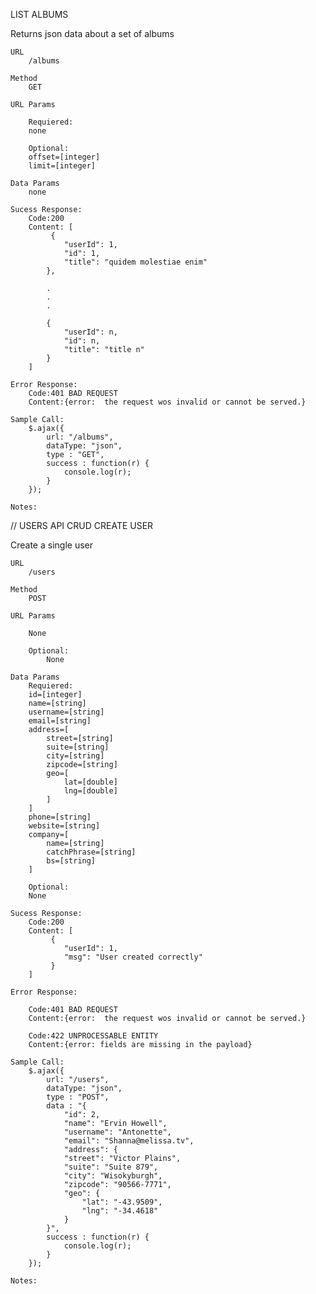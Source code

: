 
LIST ALBUMS

Returns json data about a set of albums

	URL	
		/albums

	Method
		GET 

	URL Params

		Requiered:
		none

		Optional:
		offset=[integer]
		limit=[integer]

	Data Params
		none

	Sucess Response:
		Code:200
		Content: [
			 {
			    "userId": 1,
			    "id": 1,
			    "title": "quidem molestiae enim"
		  	},	
		  	
		  	.
		  	.
		  	.
		  	
		  	{
			    "userId": n,
			    "id": n,
			    "title": "title n"
		  	}	
		]

	Error Response:
		Code:401 BAD REQUEST 
		Content:{error:  the request wos invalid or cannot be served.}

	Sample Call:
		$.ajax({
		    url: "/albums",
		    dataType: "json",
		    type : "GET",
		    success : function(r) {
		     	console.log(r);
		    }
	  	});

	Notes:


// USERS API CRUD
CREATE USER

Create a single user

	URL	
		/users

	Method
		POST

	URL Params

		None

		Optional:
			None

	Data Params
		Requiered:
		id=[integer]
		name=[string]
		username=[string]
		email=[string]
		address=[
			street=[string]
			suite=[string]
			city=[string]
			zipcode=[string]
			geo=[
				lat=[double]
				lng=[double]
			]
		]
		phone=[string]
		website=[string]
		company=[
			name=[string]
			catchPhrase=[string]
			bs=[string]
		]
		
		Optional:
		None

	Sucess Response:
		Code:200
		Content: [
			 {
			    "userId": 1,
				"msg": "User created correctly"
		  	 }
		]

	Error Response:
		
		Code:401 BAD REQUEST 
		Content:{error:  the request wos invalid or cannot be served.}

		Code:422 UNPROCESSABLE ENTITY
		Content:{error: fields are missing in the payload}

	Sample Call:
		$.ajax({
		    url: "/users",
		    dataType: "json",
		    type : "POST",
			data : "{
    			"id": 2,
				"name": "Ervin Howell",
				"username": "Antonette",
				"email": "Shanna@melissa.tv",
				"address": {
				"street": "Victor Plains",
				"suite": "Suite 879",
				"city": "Wisokyburgh",
				"zipcode": "90566-7771",
				"geo": {
					"lat": "-43.9509",
					"lng": "-34.4618"
				}
    		}",
		    success : function(r) {
		     	console.log(r);
		    }
	  	});

	Notes:

		
